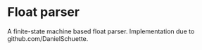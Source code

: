 # Float parser
A finite-state machine based float parser. Implementation due to github.com/DanielSchuette.
